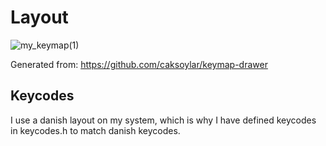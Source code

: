  # Layout
 ![my_keymap(1)](https://github.com/MLFlexer/zmk-config/assets/75012728/60a931f0-0577-4b54-8846-6dbb40ce80c0)
 
Generated from: https://github.com/caksoylar/keymap-drawer

## Keycodes
I use a danish layout on my system, which is why I have defined keycodes in keycodes.h to match danish keycodes.
